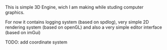 
This is simple 3D Engine, wich I am making while studing computer graphics. 

For now it contains logging system (based on spdlog), very simple 2D rendering system (based on openGL) and also a very simple editor interface (based on imGui)

TODO:
add coordinate system
